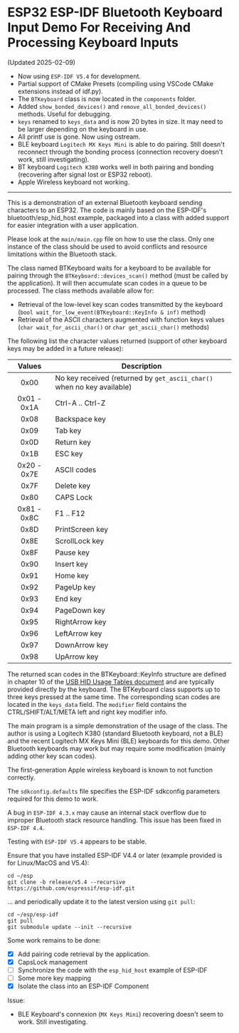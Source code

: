 # ESP32 ESP-IDF Bluetooth Keyboard Input Demo For Receiving And Processing Keyboard Inputs

(Updated 2025-02-09)

- Now using `ESP-IDF V5.4` for development. 
- Partial support of CMake Presets (compiling using VSCode CMake extensions instead of idf.py).
- The `BTKeyboard` class is now located in the `components` folder.
- Added `show_bonded_devices()` and `remove_all_bonded_devices()` methods. Useful for debugging.
- `keys` renamed to `keys_data` and is now 20 bytes in size. It may need to be larger depending on the keyboard in use.
- All printf use is gone. Now using ostream.
- BLE keyboard `Logitech MX Keys Mini` is able to do pairing. Still doesn't reconnect through the bonding process (connection recovery doesn't work, still investigating).
- BT keyboard `Logitech K380` works well in both pairing and bonding (recovering after signal lost or ESP32 reboot).
- Apple Wireless keyboard not working.


----

This is a demonstration of an external Bluetooth keyboard sending characters to an ESP32. The code is mainly based on the ESP-IDF's bluetooth/esp_hid_host example, packaged into a class with added support for easier integration with a user application. 

Please look at the `main/main.cpp` file on how to use the class. Only one instance of the class should be used to avoid conflicts and resource limitations within the Bluetooth stack.

The class named BTKeyboard waits for a keyboard to be available for pairing through the `BTKeyboard::devices_scan()` method (must be called by the application). It will then accumulate scan codes in a queue to be processed. The class methods available allow for:
- Retrieval of the low-level key scan codes transmitted by the keyboard (`bool wait_for_low_event(BTKeyboard::KeyInfo & inf)` method)
- Retrieval of the ASCII characters augmented with function keys values (`char wait_for_ascii_char()` or `char get_ascii_char()` methods)

The following list the character values returned (support of other keyboard keys may be added in a future release):

| Values      | Description      |
|:-----------:|------------------|
| 0x00        | No key received (returned by `get_ascii_char()` when no key available) |
| 0x01 - 0x1A | Ctrl-A .. Ctrl-Z |
| 0x08        | Backspace key    |
| 0x09        | Tab key          |
| 0x0D        | Return key       |
| 0x1B        | ESC key          |
| 0x20 - 0x7E | ASCII codes      |
| 0x7F        | Delete key       |
| 0x80        | CAPS Lock        |
| 0x81 - 0x8C | F1 .. F12        |
| 0x8D        | PrintScreen key  |
| 0x8E        | ScrollLock key   |
| 0x8F        | Pause key        |
| 0x90        | Insert key       |
| 0x91        | Home key         |
| 0x92        | PageUp key       |
| 0x93        | End key          |
| 0x94        | PageDown key     |
| 0x95        | RightArrow key   |
| 0x96        | LeftArrow key    |
| 0x97        | DownArrow key    |
| 0x98        | UpArrow key      |

The returned scan codes in the BTKeyboard::KeyInfo structure are defined in chapter 10 of the [USB HID Usage Tables document](https://usb.org/sites/default/files/hut1_22.pdf) and are typically provided directly by the keyboard. The BTKeyboard class supports up to three keys pressed at the same time. The corresponding scan codes are located in the `keys_data` field. The `modifier` field contains the CTRL/SHIFT/ALT/META left and right key modifier info.

The main program is a simple demonstration of the usage of the class. The author is using a Logitech K380 (standard Bluetooth keyboard, not a BLE) and the recent Logitech MX Keys Mini (BLE) keyboards for this demo. Other Bluetooth keyboards may work but may require some modification (mainly adding other key scan codes). 

The first-generation Apple wireless keyboard is known to not function correctly.

The `sdkconfig.defaults` file specifies the ESP-IDF sdkconfig parameters required for this demo to work.

A bug in `ESP-IDF 4.3.x` may cause an internal stack overflow due to improper Bluetooth stack resource handling. This issue has been fixed in `ESP-IDF 4.4`.

Testing with `ESP-IDF V5.4` appears to be stable. 

Ensure that you have installed ESP-IDF V4.4 or later (example provided is for Linux/MacOS and V5.4):

```
cd ~/esp
git clone -b release/v5.4 --recursive https://github.com/espressif/esp-idf.git
```

... and periodically update it to the latest version using `git pull`:

```
cd ~/esp/esp-idf
git pull
git submodule update --init --recursive
```

Some work remains to be done:

- [x] Add pairing code retrieval by the application.
- [x] CapsLock management
- [ ] Synchronize the code with the `esp_hid_host` example of ESP-IDF
- [ ] Some more key mapping
- [x] Isolate the class into an ESP-IDF Component

Issue:

- BLE Keyboard's connexion (`MX Keys Mini`) recovering doesn't seem to work. Still investigating.